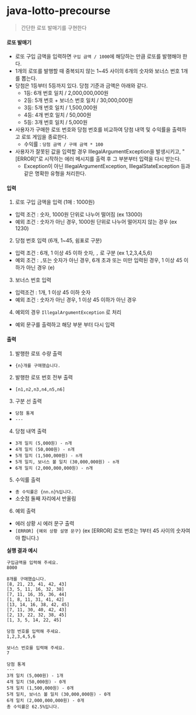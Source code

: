# java-lotto-precourse
> 간단한 로또 발매기를 구현한다

#### 로또 발매기
- 로또 구입 금액을 입력하면 `구입 금액 / 1000`에 해당하는 만큼 로또를 발행해야 한다.
- 1개의 로또를 발행할 때 중복되지 않는 1~45 사이의 6개의 숫자와 보너스 번호 1개를 뽑는다.
- 당첨은 1등부터 5등까지 있다. 당첨 기준과 금액은 아래와 같다.
  - 1등: 6개 번호 일치 / 2,000,000,000원
  - 2등: 5개 번호 + 보너스 번호 일치 / 30,000,000원
  - 3등: 5개 번호 일치 / 1,500,000원
  - 4등: 4개 번호 일치 / 50,000원
  - 5등: 3개 번호 일치 / 5,000원
- 사용자가 구매한 로또 번호와 당첨 번호를 비교하여 당첨 내역 및 수익률을 출력하고 로또 게임을 종료한다.
  - 수익률 : `당첨 금액 / 구매 금액 * 100`
- 사용자가 잘못된 값을 입력할 경우 IllegalArgumentException을 발생시키고, "[ERROR]"로 시작하는 에러 메시지를 출력 후 그 부분부터 입력을 다시 받는다. 
  - Exception이 아닌 IllegalArgumentException, IllegalStateException 등과 같은 명확한 유형을 처리한다.

#### 입력
1. 로또 구입 금액을 입력 (1매 : 1000원)
- 입력 조건 : 숫자, 1000원 단위로 나누어 떨어짐 (ex 13000)
- 예외 조건 : 숫자가 아닌 경우, 1000원 단위로 나누어 떨어지지 않는 경우 (ex 1230)
2. 당첨 번호 입력 (6개, 1~45, 쉼표로 구분)
- 입력 조건 : 6개, 1 이상 45 이하 숫자, `,` 로 구분 (ex 1,2,3,4,5,6)
- 예외 조건 : `,`또는 숫자가 아닌 경우, 6개 초과 또는 미만 입력된 경우, 1 이상 45 이하가 아닌 경우 (e)
3. 보너스 번호 입력
- 입력조건 : 1개, 1 이상 45 이하 숫자
- 예외 조건 : 숫자가 아닌 경우, 1 이상 45 이하가 아닌 경우
4. 예외의 경우 `IllegalArgumentException` 로 처리
- 예외 문구를 출력하고 해당 부분 부터 다시 입력


#### 출력
1. 발행한 로또 수량 출력
- `{n}개를 구매했습니다.`
2. 발행한 로또 번호 전부 출력
- `[n1,n2,n3,n4,n5,n6]`
3. 구분 선 출력
- `당첨 통계`
- `---`
4. 당첨 내역 출력
- `3개 일치 (5,000원) - n개`
- `4개 일치 (50,000원) - n개`
- `5개 일치 (1,500,000원) - n개`
- `5개 일치, 보너스 볼 일치 (30,000,000원) - n개`
- `6개 일치 (2,000,000,000원) - n개`
5. 수익률 출력 
- `총 수익률은 {nn.n}%입니다.`
- 소숫점 둘째 자리에서 반올림
6. 예외 출력
- 에러 상황 시 에러 문구 출력 
- `[ERROR] {예외 상황 설명 문구}` (ex [ERROR] 로또 번호는 1부터 45 사이의 숫자여야 합니다.)

**실행 결과 예시**
```
구입금액을 입력해 주세요.
8000

8개를 구매했습니다.
[8, 21, 23, 41, 42, 43] 
[3, 5, 11, 16, 32, 38] 
[7, 11, 16, 35, 36, 44] 
[1, 8, 11, 31, 41, 42] 
[13, 14, 16, 38, 42, 45] 
[7, 11, 30, 40, 42, 43] 
[2, 13, 22, 32, 38, 45] 
[1, 3, 5, 14, 22, 45]

당첨 번호를 입력해 주세요.
1,2,3,4,5,6

보너스 번호를 입력해 주세요.
7

당첨 통계
---
3개 일치 (5,000원) - 1개
4개 일치 (50,000원) - 0개
5개 일치 (1,500,000원) - 0개
5개 일치, 보너스 볼 일치 (30,000,000원) - 0개
6개 일치 (2,000,000,000원) - 0개
총 수익률은 62.5%입니다.
```